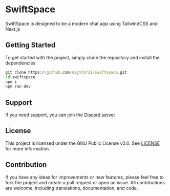 # SwiftSpace

SwiftSpace is designed to be a modern chat app using TailwindCSS and Next.js

## Getting Started

To get started with the project, simply clone the repository and install the dependencies

```cmd
git clone https://github.com/night0721/swiftspace.git
cd swiftspace
npm i
npm run dev
```

## Support

If you need support, you can join the [Discord server](https://discord.gg/SbQHChmGcp)

## License

This project is licensed under the GNU Public License v3.0. See [LICENSE](https://github.com/night0721/SwiftSpace/blob/master/LICENSE) for more information.

## Contribution

If you have any ideas for improvements or new features, please feel free to fork the project and create a pull request or open an issue.
All contributions are welcome, including translations, documentation, and code.
